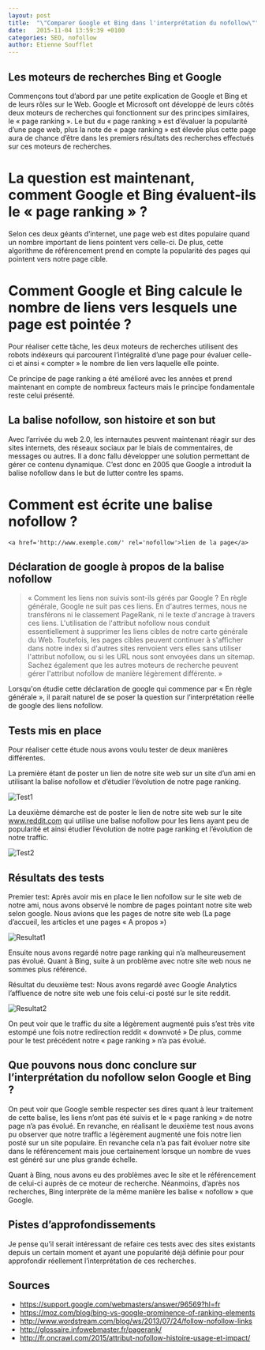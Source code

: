 ```yaml
---
layout: post
title:  "\"Comparer Google et Bing dans l'interprétation du nofollow\""
date:   2015-11-04 13:59:39 +0100
categories: SEO, nofollow
author: Etienne Soufflet
---
```

## Les moteurs de recherches Bing et Google

Commençons tout d’abord par une petite explication de Google et Bing et de leurs rôles sur le Web. Google et Microsoft ont développé de leurs côtés deux moteurs de recherches qui fonctionnent sur des principes similaires, le « page ranking ». Le but du « page ranking » est d’évaluer la popularité d’une page web, plus la note de « page ranking » est élevée plus cette page aura de chance d’être dans les premiers résultats des recherches effectués sur ces moteurs de recherches.

# La question est maintenant, comment Google et Bing évaluent-ils le « page ranking » ?

Selon ces deux géants d’internet, une page web est dites populaire quand un nombre important de liens pointent vers celle-ci. De plus, cette algorithme de référencement prend en compte la popularité des pages qui pointent vers notre page cible.

# Comment Google et Bing calcule le nombre de liens vers lesquels une page est pointée ?

Pour réaliser cette tâche, les deux moteurs de recherches utilisent des robots indéxeurs qui parcourent l’intégralité d’une page pour évaluer celle-ci et ainsi « compter » le nombre de lien vers laquelle elle pointe. 

Ce principe de page ranking a été amélioré avec les années et prend maintenant en compte de nombreux facteurs mais le principe fondamentale reste celui présenté.

## La balise nofollow, son histoire et son but

Avec l’arrivée du web 2.0, les internautes peuvent maintenant réagir sur des sites internets, des réseaux sociaux par le biais de commentaires, de messages ou autres. Il a donc fallu développer une solution permettant de gérer ce contenu dynamique. 
C’est donc en 2005 que Google a introduit la balise nofollow dans le but de lutter contre les spams. 


# Comment est écrite une balise nofollow ?

`<a href='http://www.exemple.com/' rel='nofollow'>lien de la page</a>`

## Déclaration de google à propos de la balise nofollow

> « Comment les liens non suivis sont-ils gérés par Google ?
En règle générale, Google ne suit pas ces liens. En d'autres termes, nous ne transférons ni le classement PageRank, ni le texte  d'ancrage à travers ces liens. L'utilisation de l'attribut nofollow nous conduit essentiellement à supprimer les liens cibles de notre carte générale du Web. Toutefois, les pages cibles peuvent continuer à s'afficher dans notre index si d'autres sites renvoient vers elles sans utiliser l'attribut nofollow, ou si les URL nous sont envoyées dans un sitemap. Sachez également que les autres moteurs de recherche peuvent gérer l'attribut nofollow de manière légèrement différente. »

Lorsqu'on étudie cette déclaration de google qui commence par « En règle générale », il parait naturel de se poser la question sur l’interprétation réelle de google des liens nofollow.

## Tests mis en place

Pour réaliser cette étude nous avons voulu tester de deux manières différentes. 

La première étant de poster un lien de notre site web sur un site d’un ami en utilisant la balise nofollow et d’étudier l’évolution de notre page ranking.

![Test1](https://hubic.com/home/browser/thumb/?uri=default/Images/brice.png&crop=no&size=1440x744 "Test1")


La deuxième démarche est de poster le lien de notre site web sur le site www.reddit.com qui utilise une balise nofollow pour les liens ayant peu de popularité et ainsi étudier l’évolution de notre page ranking et l’évolution de notre traffic.

![Test2](https://hubic.com/home/browser/thumb/?uri=default/Images/reddit.png&crop=no&size=1440x744 "Test2")

## Résultats des tests

Premier test: Après avoir mis en place le lien nofollow sur le site web de notre ami, nous avons observé le nombre de pages pointant notre site web selon google. Nous avions que les pages de notre site web (La page d’accueil, les articles et une pages « A propos »)

![Resultat1](https://hubic.com/home/browser/thumb/?uri=default/Images/links.png&crop=no&size=1440x744 "Resultat1")

Ensuite nous avons regardé notre page ranking qui n’a malheureusement pas évolué.
Quant à Bing, suite à un problème avec notre site web nous ne sommes plus référencé.

Résultat du deuxième test: Nous avons regardé avec Google Analytics l’affluence de notre site web une fois celui-ci posté sur le site reddit.

![Resultat2](https://hubic.com/home/browser/thumb/?uri=default/Images/traffic.png&crop=no&size=1440x744 "Resultat2")

On peut voir que le traffic du site a légèrement augmenté puis s’est très vite estompé une fois notre redirection reddit « downvoté »
De plus, comme pour le test précédent notre « page ranking » n’a pas évolué.

## Que pouvons nous donc conclure sur l’interprétation du nofollow selon Google et Bing ?


On peut voir que Google semble respecter ses dires quant à leur traitement de cette balise, les liens n’ont pas été suivis et le « page ranking » de notre page n’a pas évolué. En revanche, en réalisant le deuxième test nous avons pu observer que notre traffic a légèrement augmenté une fois notre lien posté sur un site populaire. En revanche cela n’a pas fait évoluer notre site dans le référencement mais joue certainement lorsque un nombre de vues est généré sur une plus grande échelle.

Quant à Bing, nous avons eu des problèmes avec le site et le référencement de celui-ci auprès de ce moteur de recherche. Néanmoins, d’après nos recherches, Bing interprète de la même manière les balise « nofollow » que Google. 

## Pistes d’approfondissements 

Je pense qu’il serait intéressant de refaire ces tests avec des sites existants depuis un certain moment et ayant une popularité déjà définie pour pour approfondir réellement l’interprétation de ces recherches.

## Sources
* https://support.google.com/webmasters/answer/96569?hl=fr
* https://moz.com/blog/bing-vs-google-prominence-of-ranking-elements
* http://www.wordstream.com/blog/ws/2013/07/24/follow-nofollow-links
* http://glossaire.infowebmaster.fr/pagerank/
* http://fr.oncrawl.com/2015/attribut-nofollow-histoire-usage-et-impact/

